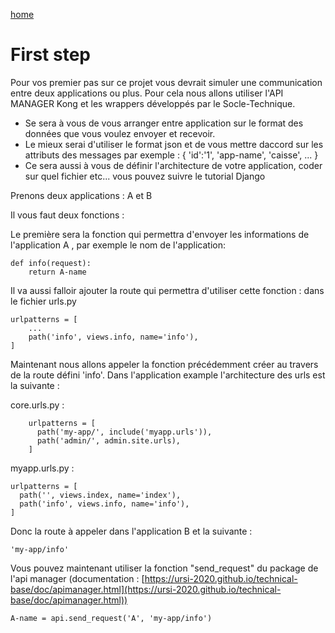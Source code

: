 [home](../index.md)

# First step

Pour vos premier pas sur ce projet vous devrait simuler une communication entre deux applications ou plus.
Pour cela nous allons utiliser l'API MANAGER Kong et les wrappers développés par le Socle-Technique.
* Se sera à vous de vous arranger entre application sur le format des données que vous voulez envoyer et recevoir.
* Le mieux serai d'utiliser le format json et de vous mettre daccord sur les attributs des messages par exemple : { 'id':'1', 'app-name', 'caisse', ... }
* Ce sera aussi à vous de définir l'architecture de votre application, coder sur quel fichier etc... vous pouvez suivre le tutorial Django 

Prenons deux applications : A et B

Il vous faut deux fonctions :


Le première sera la fonction qui permettra d'envoyer les informations de l'application A , par exemple le nom de l'application:
	
	def info(request):
		return A-name

Il va aussi falloir ajouter la route qui permettra d'utiliser cette fonction :
dans le fichier urls.py

	urlpatterns = [
		...
		path('info', views.info, name='info'),
	]

Maintenant nous allons appeler la fonction précédemment créer au travers de la route défini 'info'.
Dans l'application example l'architecture des urls est la suivante :

core.urls.py :

		urlpatterns = [  
		  path('my-app/', include('myapp.urls')),  
		  path('admin/', admin.site.urls),  
		]

myapp.urls.py :
  
	urlpatterns = [  
	  path('', views.index, name='index'),  
	  path('info', views.info, name='info'),  
	]

Donc la route à appeler dans l'application B et la suivante :

	'my-app/info'

Vous pouvez maintenant utiliser la fonction "send_request" du package de l'api manager (documentation : [https://ursi-2020.github.io/technical-base/doc/apimanager.html](https://ursi-2020.github.io/technical-base/doc/apimanager.html))


	A-name = api.send_request('A', 'my-app/info')
